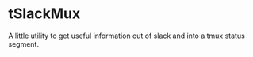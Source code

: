 # tSlackMux
A little utility to get useful information out of slack and into a tmux status segment.
